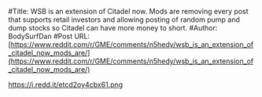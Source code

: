 #Title: WSB is an extension of Citadel now. Mods are removing every post that supports retail investors and allowing posting of random pump and dump stocks so Citadel can have more money to short.
#Author: BodySurfDan
#Post URL: [https://www.reddit.com/r/GME/comments/n5hedy/wsb_is_an_extension_of_citadel_now_mods_are/](https://www.reddit.com/r/GME/comments/n5hedy/wsb_is_an_extension_of_citadel_now_mods_are/)


https://i.redd.it/etcd2oy4cbx61.png